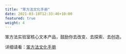 ```yaml
---
title: "笨方法文化手册"
date: 2021-03-18T12:33:46+10:00
featured: true
weight: 4
---
```


笨方法实验室核心文本产品，鼓励你去改变、去探索、去创造。

详细请看：[笨方法文化手册](https://mp.weixin.qq.com/s/aiDvXEvS9NxnJfQWTu-bYw)